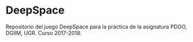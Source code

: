 # DeepSpace
Repositorio del juego DeepSpace para la práctica de la asignatura PDOO, DGIIM, UGR. Curso 2017-2018.
